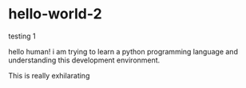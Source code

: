 # hello-world-2
testing 1

hello human! i am trying to learn a python programming language and understanding this development environment.

This is really exhilarating

